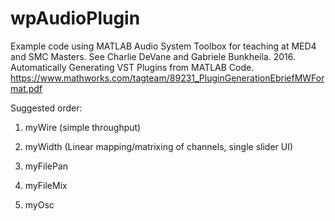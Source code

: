 # wpAudioPlugin
Example code using MATLAB Audio System Toolbox for teaching at MED4 and SMC Masters.
See Charlie DeVane and Gabriele Bunkheila. 2016. Automatically Generating VST Plugins from MATLAB Code. 
https://www.mathworks.com/tagteam/89231_PluginGenerationEbriefMWFormat.pdf

Suggested order:

1. myWire (simple throughput)

2. myWidth (Linear mapping/matrixing of channels, single slider UI)

3. myFilePan

4. myFileMix

5. myOsc
